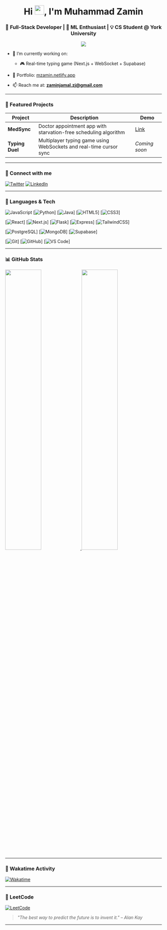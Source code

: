 <h1 align="center">Hi <a href="https://github.com/mz-pixel"><img src="https://raw.githubusercontent.com/MartinHeinz/MartinHeinz/master/wave.gif" width="30"></a>, I'm Muhammad Zamin</h1>
<h3 align="center">🚀 Full-Stack Developer | 🧠 ML Enthusiast | 💡 CS Student @ York University</h3>

<p align="center">
  <img src="https://readme-typing-svg.herokuapp.com?font=Fira+Code&size=20&pause=1000&center=true&vCenter=true&multiline=true&width=435&height=60&lines=Building+ideas+into+products;Lover+of+clean+code+%26+good+UI;Learning+transformers+%26+LLMs"/>
</p>

- 🔭 I’m currently working on:
  - 🎮 Real-time typing game (Next.js + WebSocket + Supabase)

- 💼 Portfolio: [mzamin.netlify.app](https://mzamin.netlify.app/)
- 📫 Reach me at: **zaminjamal.zj@gmail.com**

---

### 📌 Featured Projects

| Project | Description | Demo |
|--------|-------------|------|
| **MedSync** | Doctor appointment app with starvation-free scheduling algorithm | [Link]([https://medsync.netlify.app](https://github.com/mz-pixel/CtrlHackDel-Submission)) |
| **Typing Duel** | Multiplayer typing game using WebSockets and real-time cursor sync | _Coming soon_ |

---

### 🤝 Connect with me

[![Twitter](https://img.shields.io/badge/Twitter-1DA1F2?style=for-the-badge&logo=twitter&logoColor=white)](https://twitter.com/zaminjamal)
[![LinkedIn](https://img.shields.io/badge/LinkedIn-0077B5?style=for-the-badge&logo=linkedin&logoColor=white)](https://www.linkedin.com/in/muhammad-zamin-4b4998209/)

---

### 🧠 Languages & Tech

![JavaScript](https://img.shields.io/badge/JavaScript-323330?style=for-the-badge&logo=javascript&logoColor=F7DF1E)
[![Python](https://img.shields.io/badge/Python-FFD43B?style=for-the-badge&logo=python&logoColor=darkgreen)]
[![Java](https://img.shields.io/badge/Java-ED8B00?style=for-the-badge&logo=Java&logoColor=white)]
[![HTML5](https://img.shields.io/badge/HTML5-E34F26?style=for-the-badge&logo=html5&logoColor=white)]
[![CSS3](https://img.shields.io/badge/CSS3-1572B6?style=for-the-badge&logo=css3&logoColor=white)]

[![React](https://img.shields.io/badge/React-20232A?style=for-the-badge&logo=react&logoColor=61DAFB)]
[![Next.js](https://img.shields.io/badge/Next.js-000000?style=for-the-badge&logo=nextdotjs&logoColor=white)]
[![Flask](https://img.shields.io/badge/Flask-000000?style=for-the-badge&logo=flask&logoColor=white)]
[![Express](https://img.shields.io/badge/Express.js-000000?style=for-the-badge&logo=express&logoColor=white)]
[![TailwindCSS](https://img.shields.io/badge/TailwindCSS-38B2AC?style=for-the-badge&logo=tailwind-css&logoColor=white)]

[![PostgreSQL](https://img.shields.io/badge/PostgreSQL-316192?style=for-the-badge&logo=postgresql&logoColor=white)]
[![MongoDB](https://img.shields.io/badge/MongoDB-4EA94B?style=for-the-badge&logo=mongodb&logoColor=white)]
[![Supabase](https://img.shields.io/badge/Supabase-3ECF8E?style=for-the-badge&logo=supabase&logoColor=white)]

[![Git](https://img.shields.io/badge/Git-E44C30?style=for-the-badge&logo=git&logoColor=white)]
[![GitHub](https://img.shields.io/badge/GitHub-100000?style=for-the-badge&logo=github&logoColor=white)]
[![VS Code](https://img.shields.io/badge/VS_Code-007ACC?style=for-the-badge&logo=visual-studio-code&logoColor=white)]

---

### 📊 GitHub Stats

<a href="https://github.com/mz-pixel">
  <img src="https://github-readme-stats.vercel.app/api?username=mz-pixel&show_icons=true&theme=radical&rank_icon=github" width="48%">
</a>
<a href="https://github.com/mz-pixel">
  <img src="https://github-readme-stats.vercel.app/api/top-langs/?username=mz-pixel&layout=compact&hide=html,css,scss,jupyter%20notebook&theme=radical" width="48%">
</a>

---

### 🧪 Wakatime Activity

[![Wakatime](https://github-readme-stats.vercel.app/api/wakatime?username=@muhammadz&theme=radical&layout=compact)](https://wakatime.com/@muhammadz)

---

### 🎯 LeetCode

[![LeetCode](https://leetcard.jacoblin.cool/MuhammadZamin?theme=dark&font=Fira+Code&extension=null)](https://leetcode.com/MuhammadZamin/)

> _"The best way to predict the future is to invent it." – Alan Kay_

---
